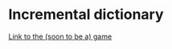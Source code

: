 # Incremental dictionary

[Link to the (soon to be a) game](https://incremental-dictionary-9otk.vercel.app/)
